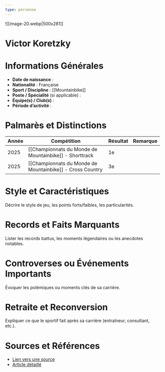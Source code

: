 ```yaml
---
type: personne
---
```

![[image-20.webp|500x281]]
# Victor Koretzky

# Informations Générales
- **Date de naissance** :  
- **Nationalité** :  Française
- **Sport / Discipline** :  [[Mountainbike]]
- **Poste / Spécialité** (si applicable) :  
- **Équipe(s) / Club(s)** :  
- **Période d’activité** :  

# Palmarès et Distinctions
| Année | Compétition                                               | Résultat | Remarque |
| ----- | --------------------------------------------------------- | -------- | -------- |
| 2025  | [[Championnats du Monde de Mountainbike]] - Shorttrack    | 1e       |          |
| 2025  | [[Championnats du Monde de Mountainbike]] - Cross Country | 3e       |          |

# Style et Caractéristiques
Décrire le style de jeu, les points forts/faibles, les particularités.

# Records et Faits Marquants
Lister les records battus, les moments légendaires ou les anecdotes notables.

# Controverses ou Événements Importants
Évoquer les polémiques ou moments clés de sa carrière.

# Retraite et Reconversion
Expliquer ce que le sportif fait après sa carrière (entraîneur, consultant, etc.).

# Sources et Références
- [Lien vers une source](#)
- [Article détaillé](#)
